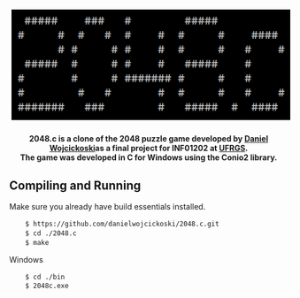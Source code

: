  <p align="center"> 
    <img src="img/logo.png" alt="2048.c" style="vertical-align:top; margin:6px 4px">
 </p>

<div align="center">
    <h4>
       2048.c is a clone of the 2048 puzzle game developed by <a href="https://github.com/danielwojcickoski">Daniel Wojcickoski</a>as a final project for INF01202 at <a href="http://www.ufrgs.br/english/home">UFRGS</a>.
       <br>
        The game was developed in C for Windows using the Conio2 library.
    </h4>
</div>

## Compiling and Running
Make sure you already have build essentials installed.
```bash
    $ https://github.com/danielwojcickoski/2048.c.git
    $ cd ./2048.c
    $ make
```
Windows
```bash
    $ cd ./bin
    $ 2048c.exe
```
